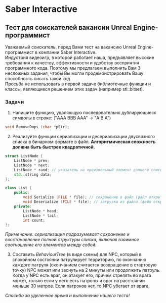 # Saber Interactive

## Тест для соискателей вакансии Unreal Engine-программист

Уважаемый соискатель, перед Вами тест на вакансию Unreal Engine-программист в компании
Saber Interactive.  
Индустрия видеоигр, в которой работает наша, предъявляет высокие требования к качеству,
эффективности и удобству восприятия программного кода. Поэтому мы предлагаем
выполнить Вам 3 несложных задания, чтобы Вы могли продемонстрировать Вашу
способность писать такой код.  
Просьба не использовать в первой задаче библиотечные функции и классы, являющиеся
решением этих задач (например stl::bitset).

### Задачи

1. Напишите функцию, удаляющую последовательно дублирующиеся символы в строке:
("AAA BBB ААА" -> "A B А")

```C++
void RemoveDups (char *pStr);
```

2. Реализуйте функции сериализации и десериализации двусвязного списка в бинарном
формате в файл. **Алгоритмическая сложность должна быть быстрее квадратичной.**

```C++
struct ListNode {
    ListNode * prev;
    ListNode * next;
    ListNode * rand; // указатель на произвольный элемент данного списка либо NULL
    std::string data;
};

class List {
    public:
        void Serialize (FILE * file); // сохранение в файл (файл открыт с помощью fopen(path, "wb"))
        void Deserialize (FILE * file); // загрузка из файла (файл открыт с помощью fopen(path, "rb"))
    private:
        ListNode * head;
        ListNode * tail;
        int count;
};
```

*Примечание: сериализация подразумевает сохранение и восстановление полной структуры списка, включая взаимное соотношение его элементов между собой.*

3. Составить *BehaviourTree* (в виде схемы) для NPC, который в спокойном состоянии патрулирует территорию, по окончанию каждого патруля (окончанием считается возвращение в стартовую точку) NPC может или заснуть на 2 минуты или продолжить патруль. Когда у NPC есть враг, он атакует его, причем стрелять во врага может, только если у него есть патроны и враг на расстоянии меньше 30 метров. Если патронов нет, то NPC убегает от врага.

*Спасибо за уделенное время и выполнение нашего теста!*